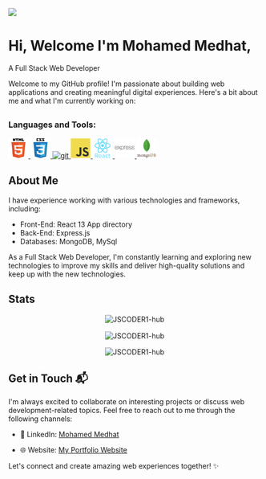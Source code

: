 ![](https://komarev.com/ghpvc/?username=JSCODER1-hub&style=flat-square&color=green)

# Hi, Welcome I'm Mohamed Medhat,

A Full Stack Web Developer

Welcome to my GitHub profile! I'm passionate about building web applications and creating meaningful digital experiences. Here's a bit about me and what I'm currently working on:

## <h3 align="left">Languages and Tools:</h3>

<p align="left">
    <a href="https://www.w3.org/html/" target="_blank" rel="noreferrer">
        <img src="https://raw.githubusercontent.com/devicons/devicon/master/icons/html5/html5-original-wordmark.svg" alt="html5" width="40" height="40"/>
    </a>
    <a href="https://www.w3schools.com/css/" target="_blank" rel="noreferrer">
        <img src="https://raw.githubusercontent.com/devicons/devicon/master/icons/css3/css3-original-wordmark.svg" alt="css3" width="40" height="40"/>
    </a>
        </a>
        <a href="https://git-scm.com/" target="_blank" rel="noreferrer">
        <img src="https://www.vectorlogo.zone/logos/git-scm/git-scm-icon.svg" alt="git" width="40" height="40"/>
    </a>
    <a href="https://developer.mozilla.org/en-US/docs/Web/JavaScript" target="_blank" rel="noreferrer">
        <img src="https://raw.githubusercontent.com/devicons/devicon/master/icons/javascript/javascript-original.svg" alt="javascript" width="40" height="40"/>
    </a>
    <a href="https://reactjs.org/" target="_blank" rel="noreferrer">
        <img src="https://raw.githubusercontent.com/devicons/devicon/master/icons/react/react-original-wordmark.svg" alt="react" width="40" height="40"/>
    </a>
    <a href="https://expressjs.com" target="_blank" rel="noreferrer">
        <img src="https://raw.githubusercontent.com/devicons/devicon/master/icons/express/express-original-wordmark.svg" alt="express" width="40" height="40"/>
    </a>
    <a href="https://www.mongodb.com/" target="_blank" rel="noreferrer">
        <img src="https://raw.githubusercontent.com/devicons/devicon/master/icons/mongodb/mongodb-original-wordmark.svg" alt="mongodb" width="40" height="40"/>
    </a>
    
</p>

## About Me

I have experience working with various technologies and frameworks, including:

- Front-End: React 13 App directory
- Back-End: Express.js
- Databases: MongoDB, MySql

As a Full Stack Web Developer,
I'm constantly learning and exploring new technologies to improve my skills and deliver high-quality solutions and keep up with the new technologies.

## Stats

<p align="center">
  <img align="center" src="https://github-readme-stats.vercel.app/api/top-langs?username=JSCODER1-hub&show_icons=true&locale=en&layout=compact" alt="JSCODER1-hub" />
</p>

<p align="center">
  <img align="center" src="https://github-readme-stats.vercel.app/api?username=JSCODER1-hub&show_icons=true&locale=en" alt="JSCODER1-hub" />
</p>

<p align="center">
  <img align="center" src="https://github-readme-streak-stats.herokuapp.com/?user=JSCODER1-hub&" alt="JSCODER1-hub" />
</p>

## Get in Touch 📬

I'm always excited to collaborate on interesting projects or discuss web development-related topics. Feel free to reach out to me through the following channels:

- 💼 LinkedIn: [Mohamed Medhat](https://www.linkedin.com/in/mohamed-medhat-236575230/)

- 🌐 Website: [My Portfolio Website](https://jscoder1-hub.github.io/my-portofolio/)

Let's connect and create amazing web experiences together! ✨

